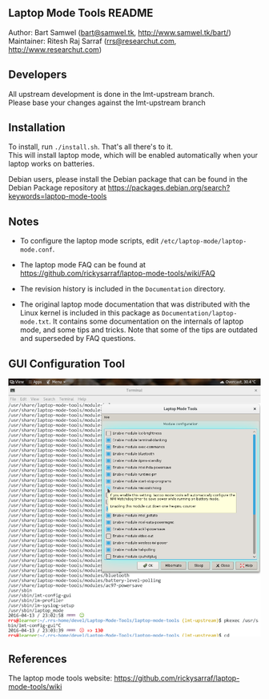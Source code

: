 Laptop Mode Tools README
------------------------

Author:  Bart Samwel ([bart@samwel.tk](mailto:bart@samwel.tk), <http://www.samwel.tk/bart/>)  
Maintainer: Ritesh Raj Sarraf ([rrs@researchut.com](mailto:rrs@researchut.com), <http://www.researchut.com>)


Developers
----------

All upstream development is done in the lmt-upstream branch.  
Please base your changes against the lmt-upstream branch


Installation
------------

To install, run `./install.sh`. That's all there's to it.  
This will install laptop mode, which will be enabled automatically
when your laptop works on batteries.

Debian users, please install the Debian package that can
be found in the Debian Package repository at <https://packages.debian.org/search?keywords=laptop-mode-tools>


Notes
-----

* To configure the laptop mode scripts, edit `/etc/laptop-mode/laptop-mode.conf`.

* The laptop mode FAQ can be found at <https://github.com/rickysarraf/laptop-mode-tools/wiki/FAQ>

* The revision history is included in the `Documentation` directory.

* The original laptop mode documentation that was distributed with the Linux
  kernel is included in this package as `Documentation/laptop-mode.txt`. It
  contains some documentation on the internals of laptop mode, and some tips
  and tricks. Note that some of the tips are outdated and superseded by FAQ
  questions.

GUI Configuration Tool
----------------------
![lmt-config-gui](https://github.com/rickysarraf/__pr0n/raw/master/LMT%20GUI.png)

References
----------

The laptop mode tools website: <https://github.com/rickysarraf/laptop-mode-tools/wiki>
